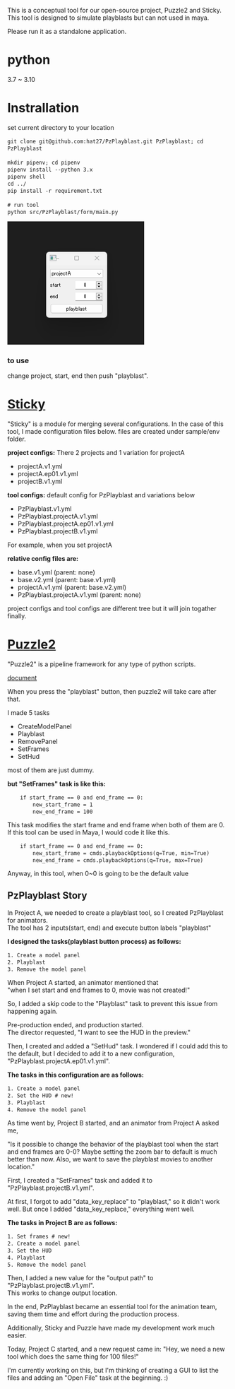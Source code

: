 This is a conceptual tool for our open-source project, Puzzle2 and Sticky.  
This tool is designed to simulate playblasts but can not used in maya. 

Please run it as a standalone application.

# python
3.7 ~ 3.10

# Instrallation

set current directory to your location

```
git clone git@github.com:hat27/PzPlayblast.git PzPlayblast; cd PzPlayblast

mkdir pipenv; cd pipenv
pipenv install --python 3.x
pipenv shell
cd ../
pip install -r requirement.txt

# run tool
python src/PzPlayblast/form/main.py
```

![PzPlayblast](sample/image.png)

### to use

change project, start, end then push "playblast".  

# [Sticky](https://github.com/hat27/Sticky)

"Sticky" is a module for merging several configurations.
In the case of this tool, I made configuration files below.
files are created under sample/env folder.


**project configs:**
There 2 projects and 1 variation for projectA
- projectA.v1.yml
- projectA.ep01.v1.yml
- projectB.v1.yml


**tool configs:**
default config for PzPlayblast and variations below 
- PzPlayblast.v1.yml
- PzPlayblast.projectA.v1.yml
- PzPlayblast.projectA.ep01.v1.yml
- PzPlayblast.projectB.v1.yml


For example, when you set projectA

**relative config files are:**
- base.v1.yml (parent: none)
- base.v2.yml (parent: base.v1.yml)
- projectA.v1.yml (parent: base.v2.yml)
- PzPlayblast.projectA.v1.yml (parent: none)

project configs and tool configs are different tree but 
it will join togather finally.


# [Puzzle2](https://github.com/hat27/Puzzle2)
"Puzzle2" is a pipeline framework for any type of python scripts.

[document](https://hat27.github.io/puzzle2/)

When you press the "playblast" button, then puzzle2 will take care after that.

I made 5 tasks
- CreateModelPanel
- Playblast
- RemovePanel
- SetFrames
- SetHud
  
most of them are just dummy.   

**but "SetFrames" task is like this:**
```
    if start_frame == 0 and end_frame == 0:
        new_start_frame = 1
        new_end_frame = 100
```

This task modifies the start frame and end frame when both of them are 0. 
If this tool can be used in Maya, I would code it like this.

```
    if start_frame == 0 and end_frame == 0:
        new_start_frame = cmds.playbackOptions(q=True, min=True)
        new_end_frame = cmds.playbackOptions(q=True, max=True)
```

Anyway, in this tool, when 0~0 is going to be the default value

## PzPlayblast Story

In Project A, we needed to create a playblast tool, so I created PzPlayblast for animators.  
The tool has 2 inputs(start, end) and execute button labels "playblast"   

**I designed the tasks(playblast button process) as follows:**
```
1. Create a model panel
2. Playblast
3. Remove the model panel
```

When Project A started, an animator mentioned that  
"when I set start and end frames to 0, movie was not created!"  

So, I added a skip code to the "Playblast" task to prevent this issue from happening again.

Pre-production ended, and production started.  
The director requested, "I want to see the HUD in the preview."

Then, I created and added a "SetHud" task. 
I wondered if I could add this to the default, but I decided to add it to a new configuration,
"PzPlayblast.projectA.ep01.v1.yml".  

**The tasks in this configuration are as follows:**
```
1. Create a model panel
2. Set the HUD # new!
3. Playblast
4. Remove the model panel
```

As time went by, Project B started, and an animator from Project A asked me,  

"Is it possible to change the behavior of the playblast tool when the start and end frames are 0-0?
Maybe setting the zoom bar to default is much better than now. 
Also, we want to save the playblast movies to another location."

First, I created a "SetFrames" task and added it to "PzPlayblast.projectB.v1.yml".   

At first, I forgot to add "data_key_replace" to "playblast," so it didn't work well. 
But once I added "data_key_replace," everything went well. 

**The tasks in Project B are as follows:**

```
1. Set frames # new!
2. Create a model panel
3. Set the HUD
4. Playblast
5. Remove the model panel
```

Then, I added a new value for the "output path" to "PzPlayblast.projectB.v1.yml".  
This works to change output location.

In the end, PzPlayblast became an essential tool for the animation team, 
saving them time and effort during the production process. 

Additionally, Sticky and Puzzle have made my development work much easier.

Today, 
Project C started, and a new request came in: 
"Hey, we need a new tool which does the same thing for 100 files!"

I'm currently working on this, but I'm thinking of creating a GUI to list the files and 
adding an "Open File" task at the beginning. :) 

